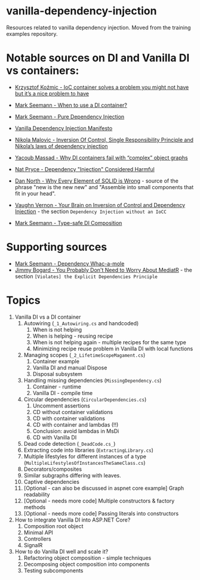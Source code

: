 # vanilla-dependency-injection
Resources related to vanilla dependency injection. Moved from the training examples repository.

# Notable sources on DI and Vanilla DI vs containers:

* [Krzysztof Koźmic - IoC container solves a problem you might not have but it’s a nice problem to have](https://kozmic.net/2012/10/23/ioc-container-solves-a-problem-you-might-not-have-but-its-a-nice-problem-to-have/)

* [Mark Seemann - When to use a DI container?](https://blog.ploeh.dk/2012/11/06/WhentouseaDIContainer/)
* [Mark Seemann - Pure Dependency Injection](https://blog.ploeh.dk/2014/06/10/pure-di/)
* [Vanilla Dependency Injection Manifesto](https://github.com/vanilla-manifesto/vanilla-di-manifesto)
* [Nikola Malovic - Inversion Of Control, Single Responsibility Principle and Nikola’s laws of dependency injection](https://vuscode.wordpress.com/2009/10/16/inversion-of-control-single-responsibility-principle-and-nikola-s-laws-of-dependency-injection/)
* [Yacoub Massad - Why DI containers fail with “complex” object graphs]( https://criticalsoftwareblog.com/2015/08/23/why-di-containers-fail-with-complex-object-graphs/)
* [Nat Pryce - Dependency "Injection" Considered Harmful](http://www.natpryce.com/articles/000783.html)
* [Dan North - Why Every Element of SOLID is Wrong](https://speakerdeck.com/tastapod/why-every-element-of-solid-is-wrong) - source of the phrase "new is the new new" and "Assemble into small components that fit in your head".
* [Vaughn Vernon - 
Your Brain on Inversion of Control and Dependency Injection](https://kalele.io/your-brain-on-inversion-of-control-and-dependency-injection/) - the section `Dependency Injection without an IoCC`

* [Mark Seemann - Type-safe DI Composition](https://blog.ploeh.dk/2022/01/10/type-safe-di-composition/)

# Supporting sources

* [Mark Seemann - Dependency Whac-a-mole](https://blog.ploeh.dk/2023/10/02/dependency-whac-a-mole/)
* [Jimmy Bogard - You Probably Don't Need to Worry About MediatR](https://www.jimmybogard.com/you-probably-dont-need-to-worry-about-mediatr/) - the section `[Violates] the Explicit Dependencies Principle`


# Topics

1. Vanilla DI vs a DI container
    1. Autowiring (`_1_Autowiring.cs` and handcoded)
        1. When is not helping
        1. When is helping - reusing recipe
        1. When is not helping again - multiple recipes for the same type
        1. Minimizing recipe reuse problem in Vanilla DI with local functions
    1. Managing scopes (`_2_LifetimeScopeMagament.cs`)
        1. Container example
        1. Vanilla DI and manual Dispose
        1. Disposal subsystem
    1. Handling missing dependencies (`MissingDependency.cs`)
        1. Container - runtime
        1. Vanilla DI - compile time
    1. Circular dependencies (`CircularDependencies.cs`)
        1. Uncomment assertions
        1. CD without container validations
        1. CD with container validations
        1. CD with container and lambdas (!!)
        1. Conclusion: avoid lambdas in MsDi
        1. CD with Vanilla DI
    1. Dead code detection (`_DeadCode.cs_`)
    1. Extracting code into libraries (`ExtractingLibrary.cs`)
    1. Multiple lifestyles for different instances of a type (`MultipleLifestylesOfInstancesTheSameClass.cs`)
    1. Decorators/composites
    1. Similar subgraphs differing with leaves.
    1. Captive dependencies
    1. [Optional - can also be discussed in aspnet core example] Graph readability
    1. [Optional - needs more code] Multiple constructors & factory methods
    1. [Optional - needs more code] Passing literals into constructors
1. How to integrate Vanilla DI into ASP.NET Core?
    1. Composition root object
    1. Minimal API
    1. Controllers
    1. SignalR
1. How to do Vanilla DI well and scale it?
    1. Refactoring object composition - simple techniques
    1. Decomposing object composition into components
    1. Testing subcomponents
